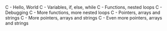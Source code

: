C - Hello, World
C - Variables, if, else, while
C - Functions, nested loops
C - Debugging
C - More functions, more nested loops
C - Pointers, arrays and strings
C - More pointers, arrays and strings
C - Even more pointers, arrays and strings

